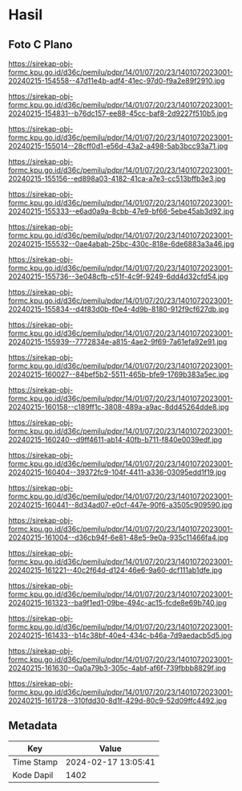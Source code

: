 # Hasil

## Foto C Plano

https://sirekap-obj-formc.kpu.go.id/d36c/pemilu/pdpr/14/01/07/20/23/1401072023001-20240215-154558--47d11e4b-adf4-41ec-97d0-f9a2e89f2910.jpg

https://sirekap-obj-formc.kpu.go.id/d36c/pemilu/pdpr/14/01/07/20/23/1401072023001-20240215-154831--b76dc157-ee88-45cc-baf8-2d9227f510b5.jpg

https://sirekap-obj-formc.kpu.go.id/d36c/pemilu/pdpr/14/01/07/20/23/1401072023001-20240215-155014--28cff0d1-e56d-43a2-a498-5ab3bcc93a71.jpg

https://sirekap-obj-formc.kpu.go.id/d36c/pemilu/pdpr/14/01/07/20/23/1401072023001-20240215-155156--ed898a03-4182-41ca-a7e3-cc513bffb3e3.jpg

https://sirekap-obj-formc.kpu.go.id/d36c/pemilu/pdpr/14/01/07/20/23/1401072023001-20240215-155333--e6ad0a9a-8cbb-47e9-bf66-5ebe45ab3d92.jpg

https://sirekap-obj-formc.kpu.go.id/d36c/pemilu/pdpr/14/01/07/20/23/1401072023001-20240215-155532--0ae4abab-25bc-430c-818e-6de6883a3a46.jpg

https://sirekap-obj-formc.kpu.go.id/d36c/pemilu/pdpr/14/01/07/20/23/1401072023001-20240215-155736--3e048cfb-c51f-4c9f-9249-6dd4d32cfd54.jpg

https://sirekap-obj-formc.kpu.go.id/d36c/pemilu/pdpr/14/01/07/20/23/1401072023001-20240215-155834--d4f83d0b-f0e4-4d9b-8180-912f9cf627db.jpg

https://sirekap-obj-formc.kpu.go.id/d36c/pemilu/pdpr/14/01/07/20/23/1401072023001-20240215-155939--7772834e-a815-4ae2-9f69-7a61efa92e91.jpg

https://sirekap-obj-formc.kpu.go.id/d36c/pemilu/pdpr/14/01/07/20/23/1401072023001-20240215-160027--84bef5b2-5511-465b-bfe9-1769b383a5ec.jpg

https://sirekap-obj-formc.kpu.go.id/d36c/pemilu/pdpr/14/01/07/20/23/1401072023001-20240215-160158--c189ff1c-3808-489a-a9ac-8dd45264dde8.jpg

https://sirekap-obj-formc.kpu.go.id/d36c/pemilu/pdpr/14/01/07/20/23/1401072023001-20240215-160240--d9ff4611-ab14-40fb-b711-f840e0039edf.jpg

https://sirekap-obj-formc.kpu.go.id/d36c/pemilu/pdpr/14/01/07/20/23/1401072023001-20240215-160404--39372fc9-104f-4411-a336-03095edd1f19.jpg

https://sirekap-obj-formc.kpu.go.id/d36c/pemilu/pdpr/14/01/07/20/23/1401072023001-20240215-160441--8d34ad07-e0cf-447e-90f6-a3505c909590.jpg

https://sirekap-obj-formc.kpu.go.id/d36c/pemilu/pdpr/14/01/07/20/23/1401072023001-20240215-161004--d36cb94f-6e81-48e5-9e0a-935c11466fa4.jpg

https://sirekap-obj-formc.kpu.go.id/d36c/pemilu/pdpr/14/01/07/20/23/1401072023001-20240215-161221--40c2f64d-d124-46e6-9a60-dcf111ab1dfe.jpg

https://sirekap-obj-formc.kpu.go.id/d36c/pemilu/pdpr/14/01/07/20/23/1401072023001-20240215-161323--ba9f1ed1-09be-494c-ac15-fcde8e69b740.jpg

https://sirekap-obj-formc.kpu.go.id/d36c/pemilu/pdpr/14/01/07/20/23/1401072023001-20240215-161433--b14c38bf-40e4-434c-b46a-7d9aedacb5d5.jpg

https://sirekap-obj-formc.kpu.go.id/d36c/pemilu/pdpr/14/01/07/20/23/1401072023001-20240215-161630--0a0a79b3-305c-4abf-af6f-739fbbb8829f.jpg

https://sirekap-obj-formc.kpu.go.id/d36c/pemilu/pdpr/14/01/07/20/23/1401072023001-20240215-161728--310fdd30-8d1f-429d-80c9-52d09ffc4492.jpg


## Metadata

| Key        | Value               |
| ---------- | ------------------- |
| Time Stamp | 2024-02-17 13:05:41 |
| Kode Dapil | 1402                |



